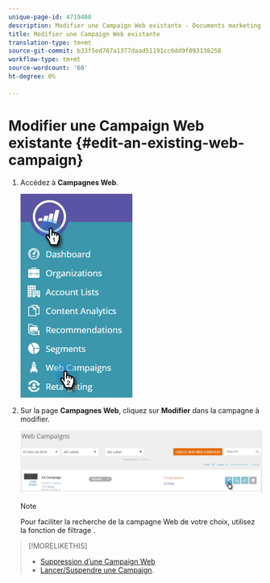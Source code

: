 ```yaml
---
unique-page-id: 4719408
description: Modifier une Campaign Web existante - Documents marketing - Documentation du produit
title: Modifier une Campaign Web existante
translation-type: tm+mt
source-git-commit: b33f5ed707a1377daad51191cc6dd9f093138258
workflow-type: tm+mt
source-wordcount: '60'
ht-degree: 0%

---
```



# Modifier une Campaign Web existante {#edit-an-existing-web-campaign}

1. Accédez à **Campagnes Web**.

   ![](assets/image2016-8-18-16-3a15-3a14.png)

1. Sur la page **Campagnes Web**, cliquez sur **Modifier** dans la campagne à modifier.

   ![](assets/web-campaigns-1-edit-hand.png)

   >[!NOTE]
   >
   >Pour faciliter la recherche de la campagne Web de votre choix, utilisez la fonction de filtrage [](/help/marketo/product-docs/web-personalization/working-with-web-campaigns/filter-web-campaigns.md).

>[!MORELIKETHIS]
>
>* [Suppression d’une Campaign Web](/help/marketo/product-docs/web-personalization/working-with-web-campaigns/delete-a-web-campaign.md)
>* [Lancer/Suspendre une Campaign](/help/marketo/product-docs/web-personalization/working-with-web-campaigns/launch-pause-a-web-campaign.md).

